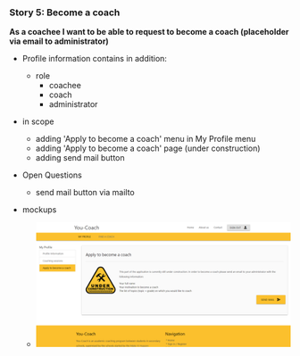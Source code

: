 ### Story 5: Become a coach

**As a coachee I want to be able to request to become a coach (placeholder via email to administrator)**

 - Profile information contains in addition:
     - role
        - coachee
        - coach
        - administrator

  - in scope
      - adding 'Apply to become a coach' menu in My Profile menu
      - adding 'Apply to become a coach' page (under construction)
      - adding send mail button

  - Open Questions
       - send mail button via mailto

 - mockups
     - ![signin](../img/my-profile-become-a-coach.png)
  